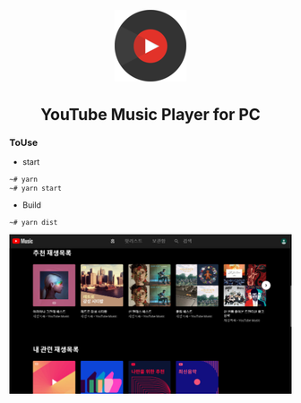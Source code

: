 <p align="center">
    <img src="assets/youtube-music-128.png">
</p>

<h1 align="center">YouTube Music Player for PC</h1>

### ToUse

- start

```
~# yarn
~# yarn start
```

- Build

```
~# yarn dist
```

<img src='assets/player.jpg' align="center"/>
